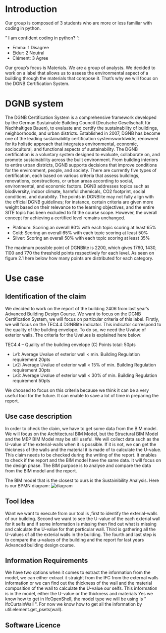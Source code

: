 # Introduction
Our group is composed of 3 students who are more or less familiar with coding in python.

” I am confident coding in python? ”:
- Emma: 1 Disagree
- Eidur: 2 Neutral
- Clément: 3 Agree

Our group’s focus is Materials. We are a group of analysts. We decided to work on a label that allows us to assess the environmental aspect of a building through the materials that compose it. That’s why we will focus on the DGNB Certification System.



# DGNB system
The DGNB Certification System is a comprehensive framework developed by the German Sustainable Building Council (Deutsche Gesellschaft für Nachhaltiges Bauen), to evaluate and certify the sustainability of buildings, neighborhoods, and urban districts. Established in 2007, DGNB has become one of the leading sustainability certification systemsworldwide, renowned for its holistic approach that integrates environmental, economic, sociocultural, and functional aspects of sustainability. The DGNB certification is a voluntary system designed to evaluate, collaborate on, and promote sustainability across the built environment. From building interiors to entire urban districts, DGNB supports decisions that improve conditions for the environment, people, and society. There are currently five types of certification, each based on various criteria that assess buildings, renovations, constructions, or urban areas according to social, environmental, and economic factors. DGNB addresses topics such as biodiversity, indoor climate, harmful chemicals, CO2 footprint, social conditions, and durability. The points in DGNBlite may not fully align with the official DGNB guidelines; for instance, certain criteria are given more weight based on their relevance to the learning objectives, and the entire SITE topic has been excluded to fit the course scope. However, the overall concept for achieving a certified level remains unchanged.
- Platinum: Scoring an overall 80% with each topic scoring at least 65%
- Gold: Scoring an overall 65% with each topic scoring at least 50%
- Silver: Scoring an overall 50% with each topic scoring at least 35%

The maximum possible point of DGNBlite is 2200, which gives 1760, 1430, 1100 and 770 the threshold points respectively for each level. As seen on figure 2.1 here below how many points are distributed for each category.



# Use case
## Identification of the claim
We decided to work on the report of the building 2406 from last year’s Advanced Building Design Course. We want to focus on the DGNB Certification System, we will focus on particular criteria of this label. Firstly, we will focus on the TEC4.4 DGNBlite indicator. This indicator correspond to the quality of the building envelope. To do so, we need the Uvalue of exterior walls. The criteria for the Uvalues is explained here below:

TEC4.4 – Quality of the building envelope (C) Points total: 50pts
- Lv1: Average Uvalue of exterior wall < min. Building Regulation requirement 20pts
- Lv2: Average Uvalue of exterior wall < 15% of min. Building Regulation requirement 30pts
- Lv3: Average Uvalue of exterior wall < 30% of min. Building Regulation requirement 50pts

We choosed to focus on this criteria because we think it can be a very useful tool for the future. It can enable to save a lot of time in preparing the report.


## Use case description
In order to check the claim, we have to get some data from the BIM model. We will focus on the Architectural BIM Model, but the Structural BIM Model and the MEP BIM Model may be still useful. We will collect data such as the U-value of the exterial-walls when it is possible. If it is not, we can get the thickness of the walls and the material it is made of to calculate the U-value. This claim needs to be checked during the writing of the report. It enables to check if the report and the BIM model have the same data. It will focus on the design phase. The BIM purpose is to analyse and compare the data from the BIM model and the report.

The BIM model that is the closest to ours is the Sustainibility Analysis. Here is our BPMN diagram:
![diagram](https://github.com/user-attachments/assets/7ab48444-97f0-41bf-bbd5-7d0687ef844d)


## Tool Idea
Want we want to execute from our tool is ,first to identify the exterial-walls of our building. Second we want to see the U-value of the each exterial wall for it selfs and if some information is missing then find out what is missing and calculate the U-value for that perticular wall. Third is gathering all the U-values of all the exterial walls in the building. The fourth and last step is to compare the u-values of the building and the report for last years Advanced building design course.

## Information Requirements
We have two options when it comes to extract the information from the model, we can either extract it straight from the IFC from the external walls information or we can find out the thickness of the wall and the material composition of the wall to calculate the U-value our selfs. 
This information is in the model, either the U-value or the thickness and materials
Yes we know how to get in IfcOpenShell, the model type we will be using is " IfcCurtainWall ". For now we know how to get all the information by util.element.get_psets(wall).

## Software Licence



